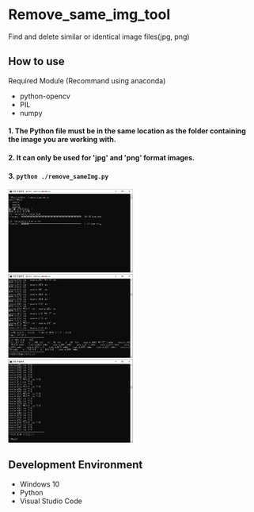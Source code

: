 # Remove_same_img_tool
Find and delete similar or identical image files(jpg, png)


## How to use
Required Module (Recommand using anaconda)
- python-opencv
- PIL
- numpy

#### 1. The Python file must be in the same location as the folder containing the image you are working with.
#### 2. It can only be used for 'jpg' and 'png' format images.
#### 3. ```python ./remove_sameImg.py```
<img src="./demo/screenshot.png" width="50%" height="50%" title="70px" alt="memoryblock">
<img src="./demo/screenshot2.png" width="50%" height="50%" title="70px" alt="memoryblock">
<img src="./demo/screenshot3.png" width="50%" height="50%" title="70px" alt="memoryblock">


## Development Environment
* Windows 10
* Python
* Visual Studio Code
